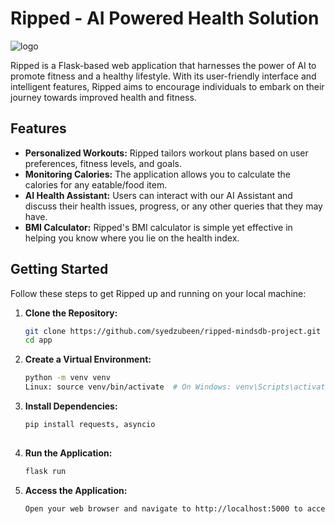 # Ripped - AI Powered Health Solution

![logo](https://github.com/syedzubeen/ripped-mindsdb-project/assets/14253061/d37af70f-f73e-411c-b53e-0dac7d8ab2b9)


Ripped is a Flask-based web application that harnesses the power of AI to promote fitness and a healthy lifestyle. With its user-friendly interface and intelligent features, Ripped aims to encourage individuals to embark on their journey towards improved health and fitness.

## Features

- **Personalized Workouts:** Ripped tailors workout plans based on user preferences, fitness levels, and goals.
- **Monitoring Calories:** The application allows you to calculate the calories for any eatable/food item.
- **AI Health Assistant:** Users can interact with our AI Assistant and discuss their health issues, progress, or any other queries that they may have.
- **BMI Calculator:** Ripped's BMI calculator is simple yet effective in helping you know where you lie on the health index.

## Getting Started

Follow these steps to get Ripped up and running on your local machine:

1. **Clone the Repository:**
   ```sh
   git clone https://github.com/syedzubeen/ripped-mindsdb-project.git
   cd app
   
2. **Create a Virtual Environment:**
     ```sh
     python -m venv venv
     Linux: source venv/bin/activate  # On Windows: venv\Scripts\activate

4. **Install Dependencies:**
   ```sh
   pip install requests, asyncio
      
6. **Run the Application:**
   ```sh
   flask run
   
7. **Access the Application:**
     ```sh
     Open your web browser and navigate to http://localhost:5000 to access Ripped.
